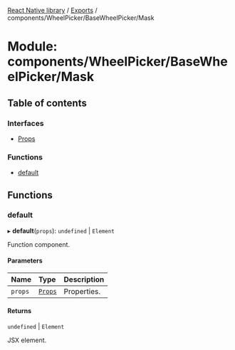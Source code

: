 [React Native library](../index.md) / [Exports](../modules.md) / components/WheelPicker/BaseWheelPicker/Mask

# Module: components/WheelPicker/BaseWheelPicker/Mask

## Table of contents

### Interfaces

- [Props](../interfaces/components_WheelPicker_BaseWheelPicker_Mask.Props.md)

### Functions

- [default](components_WheelPicker_BaseWheelPicker_Mask.md#default)

## Functions

### default

▸ **default**(`props`): `undefined` \| `Element`

Function component.

#### Parameters

| Name | Type | Description |
| :------ | :------ | :------ |
| `props` | [`Props`](../interfaces/components_WheelPicker_BaseWheelPicker_Mask.Props.md) | Properties. |

#### Returns

`undefined` \| `Element`

JSX element.
